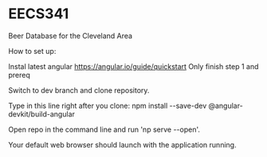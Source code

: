 # EECS341
Beer Database for the Cleveland Area

How to set up:

Instal latest angular 
  https://angular.io/guide/quickstart
  Only finish step 1 and prereq 

Switch to dev branch and clone repository.

Type in this line right after you clone:
npm install --save-dev @angular-devkit/build-angular

Open repo in the command line and run 'np serve --open'. 

Your default web browser should launch with the application running. 
